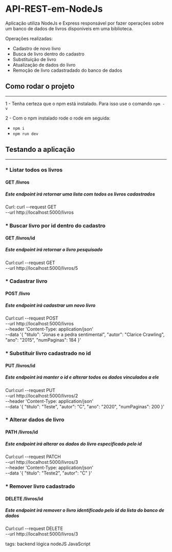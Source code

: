 # API-REST-em-NodeJs
Aplicação utiliza NodeJs e Express responsável  por fazer operações sobre um banco de dados de livros disponíveis em uma biblioteca.

Operações realizadas:

- Cadastro de novo livro
- Busca de livro dentro do cadastro
- Substituição de livro
- Atualização de dados do livro
- Remoção de livro cadastradado do banco de dados


## Como rodar o projeto 
---
1 - Tenha certeza que o npm está instalado. Para isso use o comando `npm -v`

2 - Com o npm instalado rode o rode em seguida:
- `npm i`
- `npm run dev`

## Testando a aplicação
----
### * Listar todos os livros 
#### GET /livros

##### Este endpoint irá retornar uma lista com todos os livros cadastrados

Curl: curl --request GET \
  --url http://localhost:5000/livros

### * Buscar livro por id dentro do cadastro
#### GET /livros/id

##### Este endpoint irá retornar o livro pesquisado 

Curl:curl --request GET \
  --url http://localhost:5000/livros/5

### * Cadastrar livro 
#### POST /livro

##### Este endpoint irá cadastrar um novo livro 

Curl:curl --request POST \
  --url http://localhost:5000/livros \
  --header 'Content-Type: application/json' \
  --data '{
	"titulo": "Jonas e a pedra sentimental",
	"autor": "Clarice Crawling",
	"ano": "2015",
	"numPaginas": 184
}'

### * Substituir livro cadastrado no id
#### PUT /livros/id

##### Este endpoint irá manter o id e alterar todos os dados vinculados a ele

Curl:curl --request PUT \
  --url http://localhost:5000/livros/2 \
  --header 'Content-Type: application/json' \
  --data '{
	"titulo": "Teste",
	"autor": "C",
	"ano": "2020",
	"numPaginas": 200
}'
### * Alterar dados de livro
####  PATH /livros/id

##### Este endpoint irá alterar os dados do livro especificado pelo id

Curl:curl --request PATCH \
  --url http://localhost:5000/livros/3 \
  --header 'Content-Type: application/json' \
  --data '{
	"titulo": "Teste2",
	"autor": "C"
}'
### * Remover livro cadastrado
#### DELETE /livros/id

##### Este endpoint irá remover o livro identificado pelo id da lista do banco de dados

Curl:curl --request DELETE \
  --url http://localhost:5000/livros/3

tags: backend lógica nodeJS JavaScript
